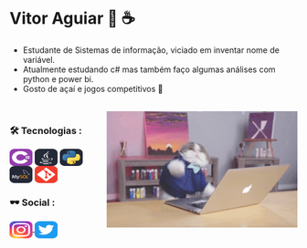 


<h1>Vitor Aguiar 🎈 ☕ </h1>

 - Estudante de Sistemas de informação, viciado em inventar nome de variável.
 - Atualmente estudando c# mas também faço algumas análises com python e power bi.
 - Gosto de açaí e jogos competitivos 🍨

<br>

<div> <img src="https://github.com/Hirynnn/Hirynnn/blob/main/gatolouco.gif"  align="right"</img>
 </div>

### 🛠 Tecnologias :
<div style="display: inline_block">
  <img align="center" alt="Vitor-HTML" height="30" width="40" src= "https://github.com/tandpfun/skill-icons/blob/main/icons/CS.svg">
  <img align="center" alt="Vitor-HTML" height="30" width="40" src="https://github.com/tandpfun/skill-icons/blob/main/icons/Java-Dark.svg">
  <img align="center" alt="Vitor-CSS" height="30" width="40" src="https://github.com/tandpfun/skill-icons/blob/main/icons/Python-Dark.svg">
  <img align="center" alt="Vitor-Python" height="30" width="40" src="https://github.com/tandpfun/skill-icons/blob/main/icons/MySQL-Dark.svg">
  <img align="center" alt="Vitor-git" height="30" width="40" src="https://github.com/tandpfun/skill-icons/blob/main/icons/Git.svg" />

   

  </div>

 ### 🕶 Social :
<div style="display: inline_block"> 
<a href="https://instagram.com/Hirynnn" target="_blank">
  <img align="center" alt="Vitor-CSS" height="30" width="40" src="https://github.com/tandpfun/skill-icons/blob/main/icons/Instagram.svg">
</a>
<a href="https://twitter.com/hirynnn" target="_blank">
  <img align="center" alt="Vitor-CSS" height="30" width="40" src="https://github.com/tandpfun/skill-icons/blob/main/icons/Twitter.svg">
</a>
</div>




